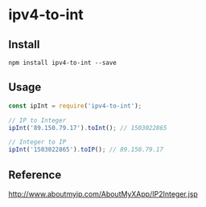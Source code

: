 # ipv4-to-int

## Install

```
npm install ipv4-to-int --save
```

## Usage

```javascript
const ipInt = require('ipv4-to-int');

// IP to Integer
ipInt('89.150.79.17').toInt(); // 1503022865

// Integer to IP
ipInt('1503022865').toIP(); // 89.150.79.17
```

## Reference

http://www.aboutmyip.com/AboutMyXApp/IP2Integer.jsp

